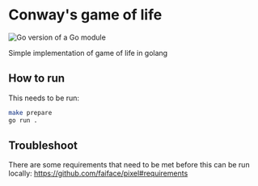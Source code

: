 # Conway's game of life

![Go version of a Go module](https://img.shields.io/github/go-mod/go-version/vaclav-dvorak/go-game-of-life.svg)

Simple implementation of game of life in golang

## How to run

This needs to be run:

```bash
make prepare
go run .
```

## Troubleshoot

There are some requirements that need to be met before this can be run locally: <https://github.com/faiface/pixel#requirements>
